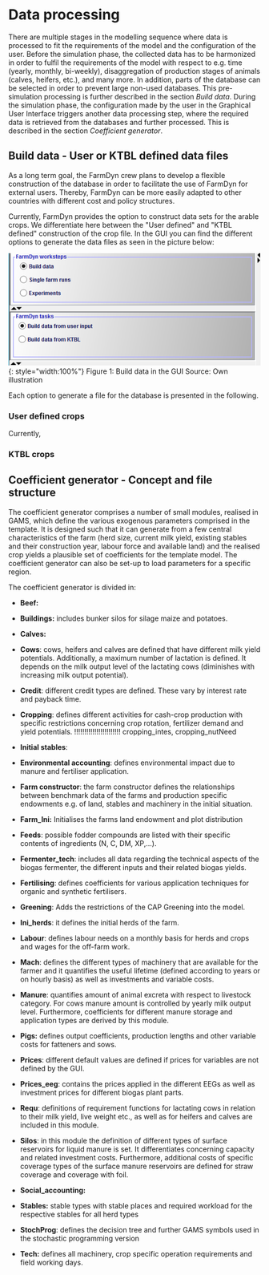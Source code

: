 # Data processing

There are multiple stages in the modelling sequence where data is processed to fit
the requirements of the model and the configuration of the user. Before the simulation phase, the collected data has to be harmonized in order to fulfil the requirements
of the model with respect to e.g. time (yearly, monthly, bi-weekly), disaggregation
of production stages of animals (calves, heifers, etc.), and many more. In addition,
parts of the database can be selected in order to prevent large non-used databases.
This pre-simulation processing is further described in the section *Build data*.
During the simulation phase, the configuration made by the user in the Graphical
User Interface triggers another data processing step, where the required data is
retrieved from the databases and further processed. This is described in the section
*Coefficient generator*.

## Build data - User or KTBL defined data files

As a long term goal, the FarmDyn crew plans to develop a flexible construction
of the database in order to facilitate the use of FarmDyn for external users. Thereby,
FarmDyn can be more easily adapted to other countries with different cost and policy
structures.

Currently, FarmDyn provides the option to construct data sets for the arable crops.
We differentiate here between the "User defined" and "KTBL defined" construction
of the crop file. In the GUI you can find the different options to generate
the data files as seen in the picture below:

![](../../media/Data/build_data.PNG){: style="width:100%"}
Figure 1: Build data in the GUI
Source: Own illustration

Each option to generate a file for the database is presented in the following.

### User defined crops

Currently,  




### KTBL  crops


## Coefficient generator - Concept and file structure

The coefficient generator comprises a number of small modules, realised in GAMS, which define the various exogenous parameters comprised in the template. It is designed such that it can generate from a few central characteristics of the farm (herd size, current milk yield, existing stables and their construction year, labour force and available land) and the realised crop yields a plausible set of coefficients for the
template model. The coefficient generator can also be set-up to load
parameters for a specific region.

The coefficient generator is divided in:

-   **Beef:**

-   **Buildings:** includes bunker silos for silage maize and
    potatoes.

-   **Calves:**


-   **Cows**: cows, heifers and calves are defined that have different
    milk yield potentials. Additionally, a maximum number of lactation
    is defined. It depends on the milk output level of the lactating
    cows (diminishes with increasing milk output potential).

-   **Credit**: different credit types are defined. These vary by
    interest rate and payback time.

-   **Cropping**: defines different activities for cash-crop production
    with specific restrictions concerning crop rotation, fertilizer
    demand and yield potentials. !!!!!!!!!!!!!!!!!!!!!!! cropping_intes, cropping_nutNeed

-   **Initial stables**:    

-   **Environmental accounting**: defines environmental impact due to
    manure and fertiliser application.

-   **Farm constructor**: the farm constructor defines the relationships
    between benchmark data of the farms and production specific
    endowments e.g. of land, stables and machinery in the initial
    situation.

-   **Farm\_Ini:** Initialises the farms land endowment and plot
    distribution

-   **Feeds**: possible fodder compounds are listed with their specific
    contents of ingredients (N, C, DM, XP,\...).

-   **Fermenter\_tech**: includes all data regarding the technical
    aspects of the biogas fermenter, the different inputs and their
    related biogas yields.

-   **Fertilising**: defines coefficients for various application
    techniques for organic and synthetic fertilisers.

-   **Greening**: Adds the restrictions of the CAP
    Greening into the model.

-   **Ini\_herds**: it defines the initial herds of the farm.

-   **Labour**: defines labour needs on a monthly basis for herds and
    crops and wages for the off-farm work.

-   **Mach**: defines the different types of machinery that are
    available for the farmer and it quantifies the useful lifetime
    (defined according to years or on hourly basis) as well as
    investments and variable costs.

-   **Manure**: quantifies amount of animal excreta with respect to
    livestock category. For cows manure amount is controlled by yearly
    milk output level. Furthermore, coefficients for different manure
    storage and application types are derived by this module.

-   **Pigs:** defines output coefficients, production lengths and other
    variable costs for fatteners and sows.

-   **Prices**: different default values are defined if prices for
    variables are not defined by the GUI.

-   **Prices\_eeg**: contains the prices applied in the different EEGs
    as well as investment prices for different biogas plant parts.

-   **Requ**: definitions of requirement functions for lactating cows in
    relation to their milk yield, live weight etc., as well as for
    heifers and calves are included in this module.

-   **Silos**: in this module the definition of different types of
    surface reservoirs for liquid manure is set. It differentiates
    concerning capacity and related investment costs. Furthermore,
    additional costs of specific coverage types of the surface manure
    reservoirs are defined for straw coverage and coverage with foil.

-   **Social_accounting:**

-   **Stables:** stable types with stable places and required workload
    for the respective stables for all herd types

-   **StochProg**: defines the decision tree and further GAMS symbols
    used in the stochastic programming version

-   **Tech:** defines all machinery, crop specific operation
    requirements and field working days.
